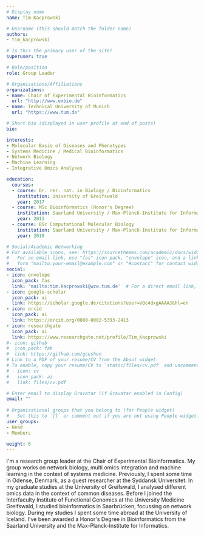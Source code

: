 ```yaml
---
# Display name
name: Tim Kacprowski

# Username (this should match the folder name)
authors:
- tim_kacprowski

# Is this the primary user of the site?
superuser: true

# Role/position
role: Group Leader

# Organizations/Affiliations
organizations:
- name: Chair of Experimental Bioinformatics
  url: "http://www.exbio.de"
- name: Technical University of Munich
  url: "https://www.tum.de"

# Short bio (displayed in user profile at end of posts)
bio:   

interests:
- Molecular Basis of Diseases and Phenotypes
- Systems Medicine / Medical Bioinformatics
- Network Biology
- Machine Learning
- Integrative Omics Analyses

education:
  courses:
  - course: Dr. rer. nat. in Biology / Bioinformatics
    institution: University of Greifswald
    year: 2017
  - course: MSc Bioinformatics (Honor's Degree)
    institution: Saarland University / Max-Planck-Institute for Informatics
    year: 2011
  - course: BSc Computational Molecular Biology
    institution: Saarland University / Max-Planck-Institute for Informatics
    year: 2010

# Social/Academic Networking
# For available icons, see: https://sourcethemes.com/academic/docs/widgets/#icons
#   For an email link, use "fas" icon pack, "envelope" icon, and a link in the
#   form "mailto:your-email@example.com" or "#contact" for contact widget.
social:
- icon: envelope
  icon_pack: fas
  link: 'mailto:tim.kacprowski@wzw.tum.de'  # For a direct email link, use "mailto:test@example.org".
- icon: google-scholar
  icon_pack: ai
  link: https://scholar.google.de/citations?user=VQc4dxgAAAAJ&hl=en
- icon: orcid
  icon_pack: ai
  link: https://orcid.org/0000-0002-5393-2413
- icon: researchgate
  icon_pack: ai
  link: https://www.researchgate.net/profile/Tim_Kacprowski
#- icon: github
#  icon_pack: fab
#  link: https://github.com/gcushen
# Link to a PDF of your resume/CV from the About widget.
# To enable, copy your resume/CV to `static/files/cv.pdf` and uncomment the lines below.  
# - icon: cv
#   icon_pack: ai
#   link: files/cv.pdf

# Enter email to display Gravatar (if Gravatar enabled in Config)
email: ""
  
# Organizational groups that you belong to (for People widget)
#   Set this to `[]` or comment out if you are not using People widget.  
user_groups:
- Head
- Members

weight: 6
---
```


I'm a research group leader at the Chair of Experimental Bioinformatics.  My
group works on network biology, multi omics integration and machine learning in
the context of systems medicine.  Previously, I spent some time in Odense,
Denmark, as a guest researcher at the Syddansk Universitet.  In my graduate
studies at the University of Greifswald, I analysed different omics data in the
context of common diseases. Before I joined the Interfaculty Institute of
Functional Genomics at the University Medicine Greifswald, I studied
bioinformatics in Saarbrücken, focussing on network biology. During my studies
I spent some time abroad at the University of Iceland. I've been awarded a Honor's
Degree in Bioinformatics from the Saarland University and the
Max-Planck-Institute for Informatics.
